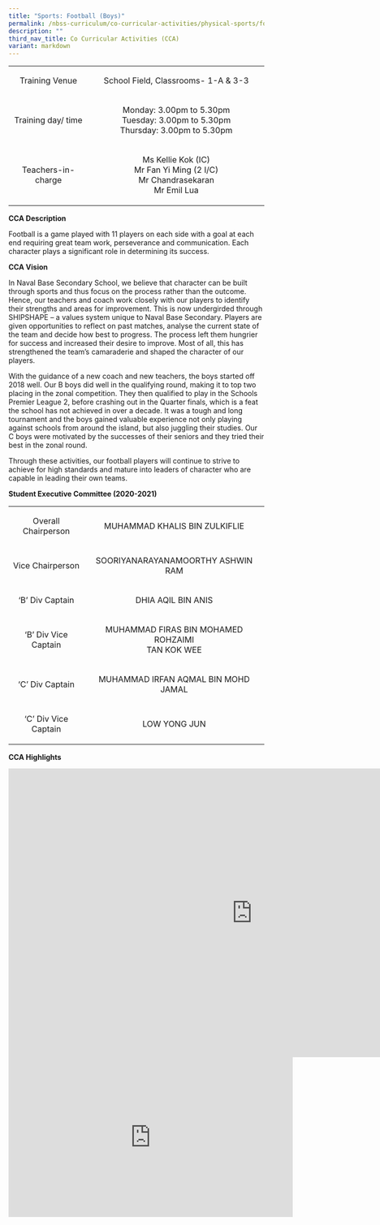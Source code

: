 ```yaml
---
title: "Sports: Football (Boys)"
permalink: /nbss-curriculum/co-curricular-activities/physical-sports/football-boys/
description: ""
third_nav_title: Co Curricular Activities (CCA)
variant: markdown
---
```

<table width="0">
<tbody>
<tr>
<td style="text-align: center;" width="174">
<p>Training Venue</p>
</td>
<td style="text-align: center;" width="443">
<p>School Field, Classrooms- 1-A &amp; 3-3</p>
</td>
</tr>
<tr>
<td style="text-align: center;" width="174">
<p>Training day/ time</p>
</td>
<td style="text-align: center;" width="443">
<p>Monday: 3.00pm to 5.30pm <br>Tuesday: 3.00pm to 5.30pm <br>Thursday: 3.00pm to 5.30pm </p>
</td>
</tr>
<tr>
<td style="text-align: center;" width="174">
<p>Teachers-in-charge</p>
</td>
<td style="text-align: center;" width="443">
<p>Ms Kellie Kok (IC)<br>Mr Fan Yi Ming (2 I/C)<br>Mr Chandrasekaran<br>Mr Emil Lua</p>
</td>
</tr>
</tbody>
</table>
<p><strong>CCA Description</strong></p>
<p>Football is a game played with 11 players on each side with a goal at each end requiring great team work, perseverance and communication. Each character plays a significant role in determining its success.&nbsp;</p>
<p><strong>CCA Vision</strong></p>
<p>In Naval Base Secondary School, we believe that character can be built through sports and thus focus on the process rather than the outcome. Hence, our teachers and coach work closely with our players to identify their strengths and areas for improvement. This is now undergirded through SHIPSHAPE – a values system unique to Naval Base Secondary. Players are given opportunities to reflect on past matches, analyse the current state of the team and decide how best to progress. The process left them hungrier for success and increased their desire to improve. Most of all, this has strengthened the team’s camaraderie and shaped the character of our players.</p>
<p>With the guidance of a new coach and new teachers, the boys started off 2018 well. Our B boys did well in the qualifying round, making it to top two placing in the zonal competition. They then qualified to play in the Schools Premier League 2, before crashing out in the Quarter finals, which is a feat the school has not achieved in over a decade. It was a tough and long tournament and the boys gained valuable experience not only playing against schools from around the island, but also juggling their studies. Our C boys were motivated by the successes of their seniors and they tried their best in the zonal round.&nbsp;</p>
<p>Through these activities, our football players will continue to strive to achieve for high standards and mature into leaders of character who are capable in leading their own teams.</p>
<p><strong>Student Executive Committee (2020-2021)</strong></p>
<table width="0">
<tbody>
<tr>
<td style="text-align: center;" width="174">
<p>Overall Chairperson</p>
</td>
<td style="text-align: center;" width="443">
<p>MUHAMMAD KHALIS BIN ZULKIFLIE</p>
</td>
</tr>
<tr>
<td style="text-align: center;" width="174">
<p>Vice Chairperson</p>
</td>
<td style="text-align: center;" width="443">
<p>SOORIYANARAYANAMOORTHY ASHWIN RAM</p>
</td>
</tr>
<tr>
<td style="text-align: center;" width="174">
<p>‘B’ Div Captain</p>
</td>
<td style="text-align: center;" width="443">
<p>DHIA AQIL BIN ANIS</p>
</td>
</tr>
<tr>
<td style="text-align: center;" width="174">
<p>‘B’ Div Vice Captain</p>
</td>
<td style="text-align: center;" width="443">
<p>MUHAMMAD FIRAS BIN MOHAMED ROHZAIMI<br>TAN KOK WEE</p>
</td>
</tr>
<tr>
<td style="text-align: center;" width="174">
<p>‘C’ Div Captain</p>
</td>
<td style="text-align: center;" width="443">
<p>MUHAMMAD IRFAN AQMAL BIN MOHD JAMAL</p>
</td>
</tr>
<tr>
<td style="text-align: center;" width="174">
<p>‘C’ Div Vice Captain</p>
</td>
<td style="text-align: center;" width="443">
<p>LOW YONG JUN</p>
</td>
</tr>
</tbody>
</table>
<p><strong>CCA Highlights</strong></p>

<iframe allowfullscreen="true" height="569" width="960" frameborder="0" src="https://docs.google.com/presentation/d/e/2PACX-1vR6_ioBJimoMKALt6lZLvBAxuDnXUUob8PtA9z7yA0QwvTWKGAXG0zrIU43refVLg/embed?start=false&amp;loop=false&amp;delayms=3000"></iframe>
<br>
<iframe title="YouTube video player" src="https://www.youtube.com/embed/T-3OkFKaY4A" width="560" height="315" frameborder="0" allowfullscreen="allowfullscreen"></iframe>